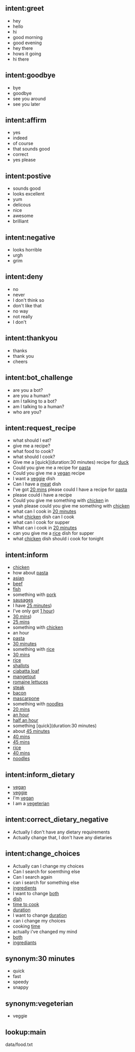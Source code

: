 ## intent:greet
- hey
- hello
- hi
- good morning
- good evening
- hey there
- hows it going
- hi there

## intent:goodbye
- bye
- goodbye
- see you around
- see you later

## intent:affirm
- yes
- indeed
- of course
- that sounds good
- correct
- yes please

## intent:postive
- sounds good
- looks excellent
- yum
- delicous
- nice
- awesome
- brilliant

## intent:negative
- looks horrible
- urgh
- grim

## intent:deny
- no
- never
- I don't think so
- don't like that
- no way
- not really
- I don't

## intent:thankyou
- thanks
- thank you
- cheers

## intent:bot_challenge
- are you a bot?
- are you a human?
- am I talking to a bot?
- am I talking to a human?
- who are you?

## intent:request_recipe
- what should I eat?
- give me a recipe?
- what food to cook?
- what should I cook?
- Give me a [quick](duration:30 minutes) recipe for [duck](main)
- Could you give me a recipe for [pasta](main)
- Could you give me a [vegan](dietary) recipe
- I want a [veggie](dietary:vegeterian) dish
- Can I have a [meat](dietary) dish
- I've got [20 mins](duration) please could I have a recipe for [pasta](main)
- please could i have a recipe
- Could you give me something with [chicken](main) in
- yeah please could you give me something with [chicken](main)
- what can I cook in [20 minutes](duration)
- what [chicken](main) dish can I cook
- what can I cook for supper
- What can i cook in [20 minutes](duration)
- can you give me a [rice](main) dish for supper
- what [chicken](main) dish should i cook for tonight

## intent:inform
- [chicken](main)
- how about [pasta](main)
- [asian](main)
- [beef](main)
- [fish](main)
- something with [pork](main)
- [sausages](main)
- I have [25 minutes](duration))
- I've only got [1 hour](duration))
- [30 mins](duration))
- [25 mins](duration)
- something with [chicken](main)
- an hour
- [pasta](main)
- [30 minutes](duration)
- something with [rice](main)
- [30 mins](duration)
- [rice](main)
- [shallots](main)
- [ciabatta loaf](main)
- [mangetout](main)
- [romaine lettuces](main)
- [steak](main)
- [bacon](main)
- [mascarpone](main)
- something with [noodles](main)
- [20 mins](duration)
- [an hour](duration)
- [half an hour](duration)
- something [quick](duration:30 minutes)
- about [45 minutes](duration)
- [40 mins](duration)
- [45 mins](duration)
- [rice](main)
- [40 mins](duration)
- [noodles](main)

## intent:inform_dietary
- [vegan](dietary)
- [veggie](dietary:vegeterian)
- I'm [vegan](dietary)
- I am a [vegeterian](dietary)

## intent:correct_dietary_negative
- Actually I don't have any dietary requirements
- Actually change that, I don't have any dietaries

## intent:change_choices
- Actually can I change my choices
- Can I search for soemthing else
- Can I search again
- can i search for something else
- [ingredients](change_main)
- I want to change [both](change_both)
- [dish](change_main)
- [time to cook](change_duration)
- [duration](change_duration)
- I want to change [duration](change_duration)
- can i change my choices
- cooking [time](change_duration)
- actually i've changed my mind
- [both](change_both)
- [ingrediants](change_main:ingredients)

## synonym:30 minutes
- quick
- fast
- speedy
- snappy

## synonym:vegeterian
- veggie

## lookup:main
  data/food.txt
